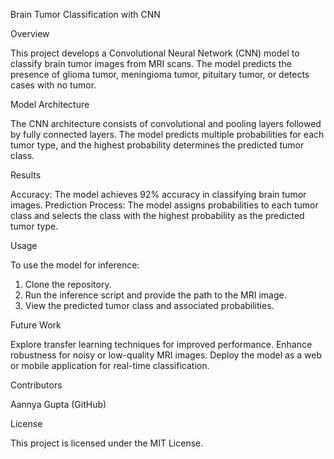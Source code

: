Brain Tumor Classification with CNN


Overview

This project develops a Convolutional Neural Network (CNN) model to classify brain tumor images from MRI scans. The model predicts the presence of glioma tumor, meningioma tumor, pituitary tumor, or detects cases with no tumor.

Model Architecture

The CNN architecture consists of convolutional and pooling layers followed by fully connected layers. The model predicts multiple probabilities for each tumor type, and the highest probability determines the predicted tumor class.

Results

Accuracy: The model achieves 92% accuracy in classifying brain tumor images.
Prediction Process: The model assigns probabilities to each tumor class and selects the class with the highest probability as the predicted tumor type.

Usage

To use the model for inference:
1. Clone the repository.
2. Run the inference script and provide the path to the MRI image.
3. View the predicted tumor class and associated probabilities.

Future Work

Explore transfer learning techniques for improved performance.
Enhance robustness for noisy or low-quality MRI images.
Deploy the model as a web or mobile application for real-time classification.

Contributors

Aannya Gupta (GitHub)

License

This project is licensed under the MIT License.
